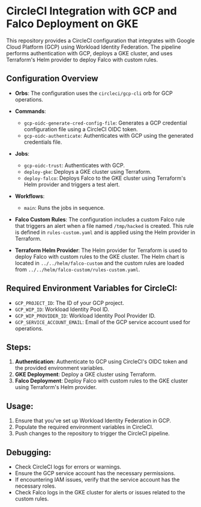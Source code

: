 
# CircleCI Integration with GCP and Falco Deployment on GKE

This repository provides a CircleCI configuration that integrates with Google Cloud Platform (GCP) using Workload Identity Federation. The pipeline performs authentication with GCP, deploys a GKE cluster, and uses Terraform's Helm provider to deploy Falco with custom rules.

## Configuration Overview

- **Orbs**: The configuration uses the `circleci/gcp-cli` orb for GCP operations.
  
- **Commands**:
  - `gcp-oidc-generate-cred-config-file`: Generates a GCP credential configuration file using a CircleCI OIDC token.
  - `gcp-oidc-authenticate`: Authenticates with GCP using the generated credentials file.

- **Jobs**:
  - `gcp-oidc-trust`: Authenticates with GCP.
  - `deploy-gke`: Deploys a GKE cluster using Terraform.
  - `deploy-falco`: Deploys Falco to the GKE cluster using Terraform's Helm provider and triggers a test alert.

- **Workflows**:
  - `main`: Runs the jobs in sequence.

- **Falco Custom Rules**: The configuration includes a custom Falco rule that triggers an alert when a file named `/tmp/hacked` is created. This rule is defined in `rules-custom.yaml` and is applied using the Helm provider in Terraform.

- **Terraform Helm Provider**: The Helm provider for Terraform is used to deploy Falco with custom rules to the GKE cluster. The Helm chart is located in `../../helm/falco-custom` and the custom rules are loaded from `../../helm/falco-custom/rules-custom.yaml`.

## Required Environment Variables for CircleCI:

- `GCP_PROJECT_ID`: The ID of your GCP project.
- `GCP_WIP_ID`: Workload Identity Pool ID.
- `GCP_WIP_PROVIDER_ID`: Workload Identity Pool Provider ID.
- `GCP_SERVICE_ACCOUNT_EMAIL`: Email of the GCP service account used for operations.

## Steps:

1. **Authentication**: Authenticate to GCP using CircleCI's OIDC token and the provided environment variables.
2. **GKE Deployment**: Deploy a GKE cluster using Terraform.
3. **Falco Deployment**: Deploy Falco with custom rules to the GKE cluster using Terraform's Helm provider.

## Usage:

1. Ensure that you've set up Workload Identity Federation in GCP.
2. Populate the required environment variables in CircleCI.
3. Push changes to the repository to trigger the CircleCI pipeline.

## Debugging:

- Check CircleCI logs for errors or warnings.
- Ensure the GCP service account has the necessary permissions.
- If encountering IAM issues, verify that the service account has the necessary roles.
- Check Falco logs in the GKE cluster for alerts or issues related to the custom rules.
